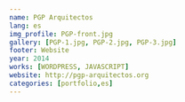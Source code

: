 ```yaml
---
name: PGP Arquitectos
lang: es
img_profile: PGP-front.jpg
gallery: [PGP-1.jpg, PGP-2.jpg, PGP-3.jpg]
footer: Website
year: 2014
works: [WORDPRESS, JAVASCRIPT]
website: http://pgp-arquitectos.org
categories: [portfolio,es]
---
```

